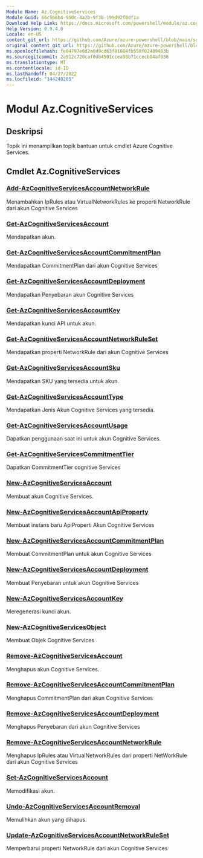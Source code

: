 ```yaml
---
Module Name: Az.CognitiveServices
Module Guid: 66c566b4-950c-4a2b-9f3b-199d92f0df1a
Download Help Link: https://docs.microsoft.com/powershell/module/az.cognitiveservices
Help Version: 0.9.4.0
Locale: en-US
content_git_url: https://github.com/Azure/azure-powershell/blob/main/src/CognitiveServices/CognitiveServices/help/Az.CognitiveServices.md
original_content_git_url: https://github.com/Azure/azure-powershell/blob/main/src/CognitiveServices/CognitiveServices/help/Az.CognitiveServices.md
ms.openlocfilehash: fe04797e6d2a0d9cd63f81884fb558f02489463b
ms.sourcegitcommit: 2a912c720caf0db4501ccea98b71ccecb84af036
ms.translationtype: MT
ms.contentlocale: id-ID
ms.lasthandoff: 04/27/2022
ms.locfileid: "144240205"
---
```

# Modul Az.CognitiveServices
## Deskripsi
Topik ini menampilkan topik bantuan untuk cmdlet Azure Cognitive Services.

## Cmdlet Az.CognitiveServices
### [Add-AzCognitiveServicesAccountNetworkRule](Add-AzCognitiveServicesAccountNetworkRule.md)
Menambahkan IpRules atau VirtualNetworkRules ke properti NetworkRule dari akun Cognitive Services

### [Get-AzCognitiveServicesAccount](Get-AzCognitiveServicesAccount.md)
Mendapatkan akun.

### [Get-AzCognitiveServicesAccountCommitmentPlan](Get-AzCognitiveServicesAccountCommitmentPlan.md)
Mendapatkan CommitmentPlan dari akun Cognitive Services

### [Get-AzCognitiveServicesAccountDeployment](Get-AzCognitiveServicesAccountDeployment.md)
Mendapatkan Penyebaran akun Cognitive Services

### [Get-AzCognitiveServicesAccountKey](Get-AzCognitiveServicesAccountKey.md)
Mendapatkan kunci API untuk akun.

### [Get-AzCognitiveServicesAccountNetworkRuleSet](Get-AzCognitiveServicesAccountNetworkRuleSet.md)
Mendapatkan properti NetworkRule dari akun Cognitive Services

### [Get-AzCognitiveServicesAccountSku](Get-AzCognitiveServicesAccountSku.md)
Mendapatkan SKU yang tersedia untuk akun.

### [Get-AzCognitiveServicesAccountType](Get-AzCognitiveServicesAccountType.md)
Mendapatkan Jenis Akun Cognitive Services yang tersedia.

### [Get-AzCognitiveServicesAccountUsage](Get-AzCognitiveServicesAccountUsage.md)
Dapatkan penggunaan saat ini untuk akun Cognitive Services.

### [Get-AzCognitiveServicesCommitmentTier](Get-AzCognitiveServicesCommitmentTier.md)
Dapatkan CommitmentTier cognitive Services

### [New-AzCognitiveServicesAccount](New-AzCognitiveServicesAccount.md)
Membuat akun Cognitive Services.

### [New-AzCognitiveServicesAccountApiProperty](New-AzCognitiveServicesAccountApiProperty.md)
Membuat instans baru ApiProperti Akun Cognitive Services

### [New-AzCognitiveServicesAccountCommitmentPlan](New-AzCognitiveServicesAccountCommitmentPlan.md)
Membuat CommitmentPlan untuk akun Cognitive Services

### [New-AzCognitiveServicesAccountDeployment](New-AzCognitiveServicesAccountDeployment.md)
Membuat Penyebaran untuk akun Cognitive Services

### [New-AzCognitiveServicesAccountKey](New-AzCognitiveServicesAccountKey.md)
Meregenerasi kunci akun.

### [New-AzCognitiveServicesObject](New-AzCognitiveServicesObject.md)
Membuat Objek Cognitive Services

### [Remove-AzCognitiveServicesAccount](Remove-AzCognitiveServicesAccount.md)
Menghapus akun Cognitive Services.

### [Remove-AzCognitiveServicesAccountCommitmentPlan](Remove-AzCognitiveServicesAccountCommitmentPlan.md)
Menghapus CommitmentPlan dari akun Cognitive Services

### [Remove-AzCognitiveServicesAccountDeployment](Remove-AzCognitiveServicesAccountDeployment.md)
Menghapus Penyebaran dari akun Cognitive Services

### [Remove-AzCognitiveServicesAccountNetworkRule](Remove-AzCognitiveServicesAccountNetworkRule.md)
Menghapus IpRules atau VirtualNetworkRules dari properti NetWorkRule dari akun Cognitive Services

### [Set-AzCognitiveServicesAccount](Set-AzCognitiveServicesAccount.md)
Memodifikasi akun.

### [Undo-AzCognitiveServicesAccountRemoval](Undo-AzCognitiveServicesAccountRemoval.md)
Memulihkan akun yang dihapus.

### [Update-AzCognitiveServicesAccountNetworkRuleSet](Update-AzCognitiveServicesAccountNetworkRuleSet.md)
Memperbarui properti NetworkRule dari akun Cognitive Services

